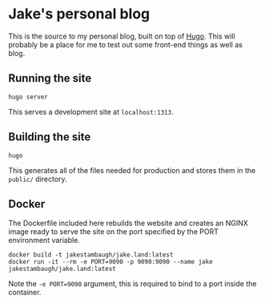 # Jake's personal blog

This is the source to my personal blog, built on top of [Hugo](http://gohugo.io). This will probably be a place for me to test out some front-end things as well as blog.

## Running the site
```
hugo server
```

This serves a development site at `localhost:1313`.

## Building the site
```
hugo
```

This generates all of the files needed for production and stores them in the `public/` directory.

## Docker

The Dockerfile included here rebuilds the website and creates an NGINX image ready to serve the site on the port specified by the PORT environment variable.

```
docker build -t jakestambaugh/jake.land:latest
docker run -it --rm -e PORT=9090 -p 9090:9090 --name jake jakestambaugh/jake.land:latest
```

Note the `-e PORT=9090` argument, this is required to bind to a port inside the container.